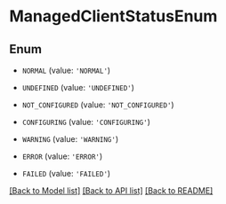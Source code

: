 # ManagedClientStatusEnum


## Enum

* `NORMAL` (value: `'NORMAL'`)

* `UNDEFINED` (value: `'UNDEFINED'`)

* `NOT_CONFIGURED` (value: `'NOT_CONFIGURED'`)

* `CONFIGURING` (value: `'CONFIGURING'`)

* `WARNING` (value: `'WARNING'`)

* `ERROR` (value: `'ERROR'`)

* `FAILED` (value: `'FAILED'`)

[[Back to Model list]](../README.md#documentation-for-models) [[Back to API list]](../README.md#documentation-for-api-endpoints) [[Back to README]](../README.md)


